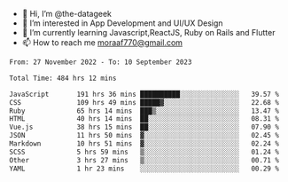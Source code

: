 - 👋 Hi, I’m @the-datageek
- 👀 I’m interested in App Development and UI/UX Design
- 🌱 I’m currently learning Javascript,ReactJS, Ruby on Rails and Flutter
- 📫 How to reach me moraaf770@gmail.com

<!---
the-datageek/the-datageek is a ✨ special ✨ repository because its `README.md` (this file) appears on your GitHub profile.
You can click the Preview link to take a look at your changes.
--->
<!--START_SECTION:waka-->

```txt
From: 27 November 2022 - To: 10 September 2023

Total Time: 484 hrs 12 mins

JavaScript       191 hrs 36 mins ██████████░░░░░░░░░░░░░░░   39.57 %
CSS              109 hrs 49 mins █████▓░░░░░░░░░░░░░░░░░░░   22.68 %
Ruby             65 hrs 14 mins  ███▒░░░░░░░░░░░░░░░░░░░░░   13.47 %
HTML             40 hrs 14 mins  ██░░░░░░░░░░░░░░░░░░░░░░░   08.31 %
Vue.js           38 hrs 15 mins  ██░░░░░░░░░░░░░░░░░░░░░░░   07.90 %
JSON             11 hrs 50 mins  ▓░░░░░░░░░░░░░░░░░░░░░░░░   02.45 %
Markdown         10 hrs 51 mins  ▓░░░░░░░░░░░░░░░░░░░░░░░░   02.24 %
SCSS             5 hrs 59 mins   ▒░░░░░░░░░░░░░░░░░░░░░░░░   01.24 %
Other            3 hrs 27 mins   ▒░░░░░░░░░░░░░░░░░░░░░░░░   00.71 %
YAML             1 hr 23 mins    ░░░░░░░░░░░░░░░░░░░░░░░░░   00.29 %
```

<!--END_SECTION:waka-->
